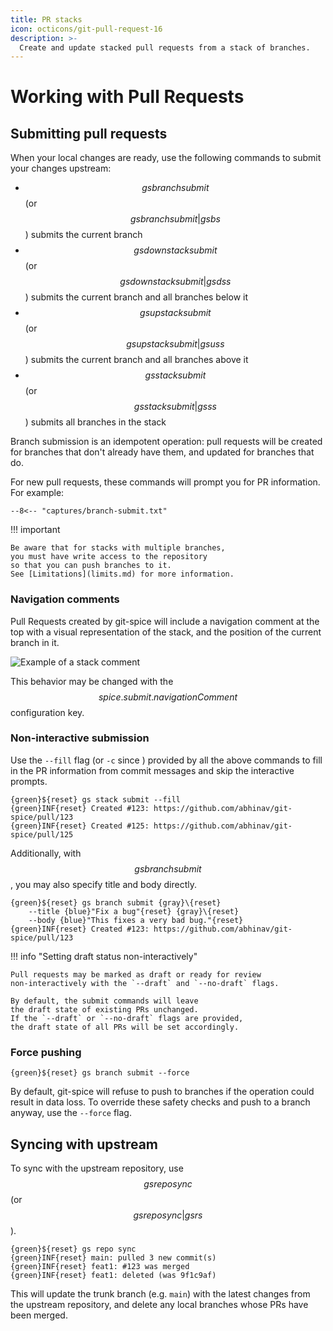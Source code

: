 ```yaml
---
title: PR stacks
icon: octicons/git-pull-request-16
description: >-
  Create and update stacked pull requests from a stack of branches.
---
```


# Working with Pull Requests

## Submitting pull requests

When your local changes are ready,
use the following commands to submit your changes upstream:

- $$gs branch submit$$ (or $$gs branch submit|gs bs$$)
  submits the current branch
- $$gs downstack submit$$ (or $$gs downstack submit|gs dss$$)
  submits the current branch and all branches below it
- $$gs upstack submit$$ (or $$gs upstack submit|gs uss$$)
  submits the current branch and all branches above it
- $$gs stack submit$$ (or $$gs stack submit|gs ss$$)
  submits all branches in the stack

Branch submission is an idempotent operation:
pull requests will be created for branches that don't already have them,
and updated for branches that do.

For new pull requests, these commands will prompt you for PR information.
For example:

```freeze language="ansi"
--8<-- "captures/branch-submit.txt"
```

!!! important

    Be aware that for stacks with multiple branches,
    you must have write access to the repository
    so that you can push branches to it.
    See [Limitations](limits.md) for more information.

### Navigation comments

Pull Requests created by git-spice will include a navigation comment
at the top with a visual representation of the stack,
and the position of the current branch in it.

![Example of a stack comment](../img/stack-comment.png)

This behavior may be changed with the $$spice.submit.navigationComment$$
configuration key.

### Non-interactive submission

Use the `--fill` flag (or `-c` since <!-- gs:version v0.3.0 -->)
provided by all the above commands
to fill in the PR information from commit messages
and skip the interactive prompts.

```freeze language="terminal"
{green}${reset} gs stack submit --fill
{green}INF{reset} Created #123: https://github.com/abhinav/git-spice/pull/123
{green}INF{reset} Created #125: https://github.com/abhinav/git-spice/pull/125
```

Additionally, with $$gs branch submit$$,
you may also specify title and body directly.

```freeze language="terminal"
{green}${reset} gs branch submit {gray}\{reset}
    --title {blue}"Fix a bug"{reset} {gray}\{reset}
    --body {blue}"This fixes a very bad bug."{reset}
{green}INF{reset} Created #123: https://github.com/abhinav/git-spice/pull/123
```

!!! info "Setting draft status non-interactively"

    Pull requests may be marked as draft or ready for review
    non-interactively with the `--draft` and `--no-draft` flags.

    By default, the submit commands will leave
    the draft state of existing PRs unchanged.
    If the `--draft` or `--no-draft` flags are provided,
    the draft state of all PRs will be set accordingly.

### Force pushing

<!-- gs:version v0.2.0 -->

```freeze language="terminal" float="right"
{green}${reset} gs branch submit --force
```

By default, git-spice will refuse to push to branches
if the operation could result in data loss.
To override these safety checks
and push to a branch anyway, use the `--force` flag.

## Syncing with upstream

To sync with the upstream repository,
use $$gs repo sync$$ (or $$gs repo sync|gs rs$$).

```freeze language="terminal" float="right"
{green}${reset} gs repo sync
{green}INF{reset} main: pulled 3 new commit(s)
{green}INF{reset} feat1: #123 was merged
{green}INF{reset} feat1: deleted (was 9f1c9af)
```

This will update the trunk branch (e.g. `main`)
with the latest changes from the upstream repository,
and delete any local branches whose PRs have been merged.

